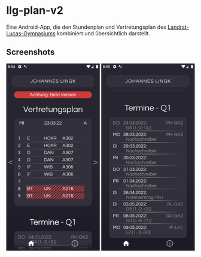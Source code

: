# llg-plan-v2
Eine Android-App, die den Stundenplan und Vertretungsplan des [Landrat-Lucas-Gymnasiums](https://www.landrat-lucas.org/) kombiniert und übersichtlich darstellt.

## Screenshots

<img src="https://github.com/joh-lin/llg-plan-v2/raw/main/LLGPlanV2/screenshots/Screenshot_20220323_205442.png" alt="Übersicht" style="height: 500px"> <img src="https://github.com/joh-lin/llg-plan-v2/blob/main/LLGPlanV2/screenshots/Screenshot_20220323_205514.png" alt="Termine" style="height: 500px"> 

